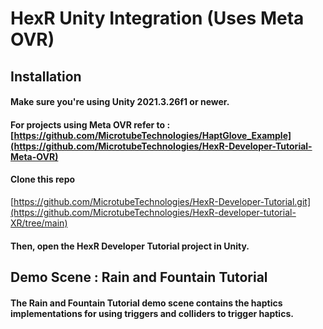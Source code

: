 # HexR Unity Integration (Uses Meta OVR)

## Installation

#### Make sure you're using Unity 2021.3.26f1 or newer.
#### For projects using Meta OVR refer to : [https://github.com/MicrotubeTechnologies/HaptGlove_Example](https://github.com/MicrotubeTechnologies/HexR-Developer-Tutorial-Meta-OVR)
#### Clone this repo 
[https://github.com/MicrotubeTechnologies/HexR-Developer-Tutorial.git](https://github.com/MicrotubeTechnologies/HexR-developer-tutorial-XR/tree/main)
#### Then, open the HexR Developer Tutorial project in Unity.

## **Demo Scene : Rain and Fountain Tutorial**

#### The **Rain and Fountain Tutorial** demo scene contains the haptics implementations for using triggers and colliders to trigger haptics. 

 
